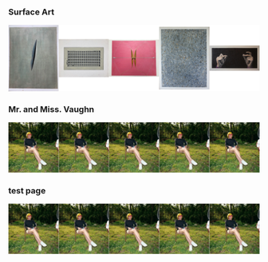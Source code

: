 ### Surface Art
<a href="./surfaceArt/surfaceArt.md"> <img src="./tiles/surfaceArtTiles.jpg"> </a>

### Mr. and Miss. Vaughn
<a href="./mmVaughn/mmVaughn.md"> <img src="./tiles/mmVaughnTile.jpg"> </a>

### test page

<a href="./pages/test.md"> <img src="./tiles/mmVaughnTile.jpg"> </a>

